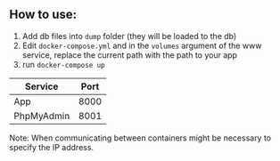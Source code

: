 ## How to use:

 1. Add db files into `dump` folder (they will be loaded to the db)
 2. Edit `docker-compose.yml`  and in the `volumes` argument of the www service, replace the current path with the path to your app
 3. run `docker-compose up`
 
| Service | Port  |
|--|--|
| App | 8000 |
|PhpMyAdmin| 8001|

Note:
When communicating between containers might be necessary to specify the IP address.
